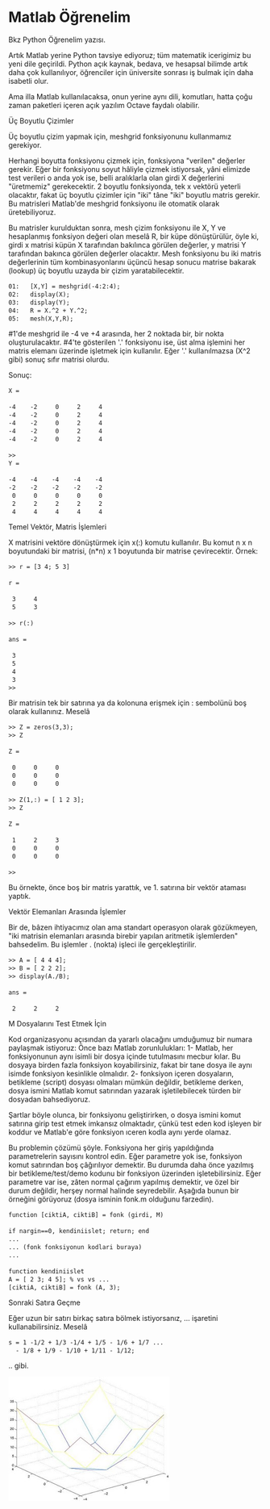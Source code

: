 # Matlab Öğrenelim

Bkz Python Öğrenelim yazısı. 

Artık Matlab yerine Python tavsiye ediyoruz; tüm matematik
icerigimiz bu yeni dile geçirildi. Python açık kaynak, bedava, ve
hesapsal bilimde artık daha çok kullanılıyor, öğrenciler için
üniversite sonrası iş bulmak için daha isabetli olur.

Ama illa Matlab kullanılacaksa, onun yerine aynı dili, komutları,
hatta çoğu zaman paketleri içeren açık yazılım Octave faydalı
olabilir.

Üç Boyutlu Çizimler 
  
Üç boyutlu çizim yapmak için, meshgrid fonksiyonunu kullanmamız
gerekiyor.
  
Herhangi boyutta fonksiyonu çizmek için, fonksiyona "verilen" değerler
gerekir. Eğer bir fonksiyonu soyut hâliyle çizmek istiyorsak, yâni
elimizde test verileri o anda yok ise, belli aralıklarla olan girdi X
değerlerini "üretmemiz" gerekecektir. 2 boyutlu fonksiyonda, tek x
vektörü yeterli olacaktır, fakat üç boyutlu çizimler için "iki" tâne
"iki" boyutlu matris gerekir. Bu matrisleri Matlab'de meshgrid
fonksiyonu ile otomatik olarak üretebiliyoruz.
  
Bu matrisler kurulduktan sonra, mesh çizim fonksiyonu ile X, Y ve
hesaplanmış fonksiyon değeri olan meselâ R, bir küpe dönüştürülür,
öyle ki, girdi x matrisi küpün X tarafından bakılınca görülen
değerler, y matrisi Y tarafından bakınca görülen değerler
olacaktır. Mesh fonksiyonu bu iki matris değerlerinin tüm
kombinasyonlarını üçüncü hesap sonucu matrise bakarak (lookup) üç
boyutlu uzayda bir çizim yaratabilecektir.

```  
01:   [X,Y] = meshgrid(-4:2:4);
02:   display(X);
03:   display(Y);
04:   R = X.^2 + Y.^2;
05:   mesh(X,Y,R);
``` 

#1'de meshgrid ile -4 ve +4 arasında, her 2 noktada bir, bir nokta oluşturulacaktır. #4'te gösterilen '.' fonksiyonu ise, üst alma işlemini her matris elemanı üzerinde işletmek için kullanılır. Eğer '.' kullanılmazsa (X^2 gibi) sonuç sıfır matrisi olurdu.   

Sonuç:  

```
X =

-4    -2     0     2     4
-4    -2     0     2     4
-4    -2     0     2     4
-4    -2     0     2     4
-4    -2     0     2     4

>>
Y =

-4    -4    -4    -4    -4
-2    -2    -2    -2    -2
 0     0     0     0     0
 2     2     2     2     2
 4     4     4     4     4
```
 
Temel Vektör, Matris İşlemleri 
  
X matrisini vektöre dönüştürmek için x(:) komutu kullanılır. Bu komut n x n boyutundaki bir matrisi, (n*n) x 1 boyutunda bir matrise çevirecektir. Örnek:  

```
>> r = [3 4; 5 3]

r =

 3     4
 5     3

>> r(:)

ans =

 3
 5
 4
 3
>>
```
  
Bir matrisin tek bir satırına ya da kolonuna erişmek için : sembolünü boş olarak kullanınız. Meselâ  

```
>> Z = zeros(3,3);
>> Z

Z =

 0     0     0
 0     0     0
 0     0     0

>> Z(1,:) = [ 1 2 3];
>> Z

Z =

 1     2     3
 0     0     0
 0     0     0

>>
```
 
Bu örnekte, önce boş bir matris yarattık, ve 1. satırına bir vektör ataması yaptık.   
  
Vektör Elemanları Arasında İşlemler 
  
Bir de, bâzen ihtiyacımız olan ama standart operasyon olarak
gözükmeyen, "iki matrisin elemanları arasında birebir yapılan
aritmetik işlemlerden" bahsedelim. Bu işlemler . (nokta) işleci ile
gerçekleştirilir.
  
```  
>> A = [ 4 4 4];
>> B = [ 2 2 2];
>> display(A./B);

ans =

 2     2     2
```
 
M Dosyalarını Test Etmek İçin 
    
Kod organizasyonu açısından da yararlı olacağını umduğumuz bir numara
paylaşmak istiyoruz: Önce bazı Matlab zorunlulukları: 1- Matlab, her
fonksiyonunun aynı isimli bir dosya içinde tutulmasını mecbur
kılar. Bu dosyaya birden fazla fonksiyon koyabilirsiniz, fakat bir
tane dosya ile aynı isimde fonksiyon kesinlikle olmalıdır. 2-
fonksiyon içeren dosyaların, betikleme (script) dosyası olmaları
mümkün değildir, betikleme derken, dosya ismini Matlab komut
satırından yazarak işletilebilecek türden bir dosyadan bahsediyoruz.

Şartlar böyle olunca, bir fonksiyonu geliştirirken, o dosya ismini komut satırına girip test etmek imkansız olmaktadır, çünkü test eden kod işleyen bir koddur ve Matlab'e göre fonksiyon ıceren kodla aynı yerde olamaz.   

Bu problemin çözümü şöyle. Fonksiyona her giriş yapıldığında parametrelerin sayısını kontrol edin. Eğer parametre yok ise, fonksiyon komut satırından boş çâğırılıyor demektir. Bu durumda daha önce yazılmış bir betikleme/test/demo kodunu bir fonksiyon üzerinden işletebilirsiniz. Eğer parametre var ise, zâten normal çağırım yapılmış demektir, ve özel bir durum değildir, herşey normal halinde seyredebilir. Aşağıda bunun bir örneğini görüyoruz (dosya isminin fonk.m olduğunu farzedin).  

``` 
function [ciktiA, ciktiB] = fonk (girdi, M)

if nargin==0, kendiniislet; return; end
...
... (fonk fonksiyonun kodlari buraya)
...

function kendiniislet
A = [ 2 3; 4 5]; % vs vs ...
[ciktiA, ciktiB] = fonk (A, 3);
```
 
Sonraki Satıra Geçme   
  
Eğer uzun bir satırı birkaç satıra bölmek istiyorsanız, ... işaretini
kullanabilirsiniz. Meselâ

```
s = 1 -1/2 + 1/3 -1/4 + 1/5 - 1/6 + 1/7 ...
  - 1/8 + 1/9 - 1/10 + 1/11 - 1/12;
```

 .. gibi.


![](matlab_meshgrid.jpg)


